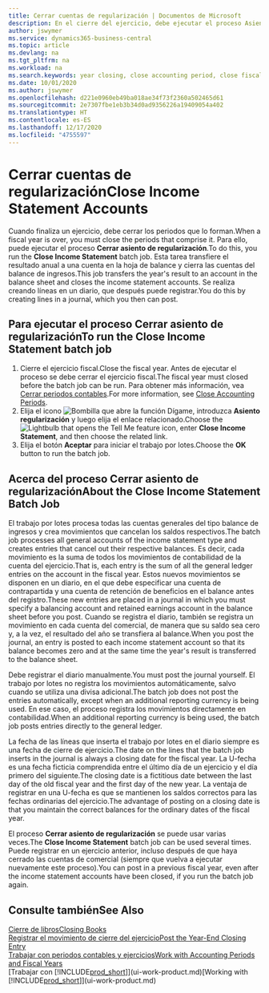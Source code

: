 ```yaml
---
title: Cerrar cuentas de regularización | Documentos de Microsoft
description: En el cierre del ejercicio, debe ejecutar el proceso Asiento regularización para cerrar los periodos contables que componen el ejercicio fiscal.
author: jswymer
ms.service: dynamics365-business-central
ms.topic: article
ms.devlang: na
ms.tgt_pltfrm: na
ms.workload: na
ms.search.keywords: year closing, close accounting period, close fiscal year, bank account detailed trial balance
ms.date: 10/01/2020
ms.author: jswymer
ms.openlocfilehash: d221e0960eb49ba018ae34f73f2360a502465d61
ms.sourcegitcommit: 2e7307fbe1eb3b34d0ad9356226a19409054a402
ms.translationtype: HT
ms.contentlocale: es-ES
ms.lasthandoff: 12/17/2020
ms.locfileid: "4755597"
---
```

# <a name="close-income-statement-accounts"></a><span data-ttu-id="710b7-103">Cerrar cuentas de regularización</span><span class="sxs-lookup"><span data-stu-id="710b7-103">Close Income Statement Accounts</span></span>
<span data-ttu-id="710b7-104">Cuando finaliza un ejercicio, debe cerrar los periodos que lo forman.</span><span class="sxs-lookup"><span data-stu-id="710b7-104">When a fiscal year is over, you must close the periods that comprise it.</span></span> <span data-ttu-id="710b7-105">Para ello, puede ejecutar el proceso **Cerrar asiento de regularización**.</span><span class="sxs-lookup"><span data-stu-id="710b7-105">To do this, you run the **Close Income Statement** batch job.</span></span> <span data-ttu-id="710b7-106">Esta tarea transfiere el resultado anual a una cuenta en la hoja de balance y cierra las cuentas del balance de ingresos.</span><span class="sxs-lookup"><span data-stu-id="710b7-106">This job transfers the year's result to an account in the balance sheet and closes the income statement accounts.</span></span> <span data-ttu-id="710b7-107">Se realiza creando líneas en un diario, que después puede registrar.</span><span class="sxs-lookup"><span data-stu-id="710b7-107">You do this by creating lines in a journal, which you then can post.</span></span>

## <a name="to-run-the-close-income-statement-batch-job"></a><span data-ttu-id="710b7-108">Para ejecutar el proceso Cerrar asiento de regularización</span><span class="sxs-lookup"><span data-stu-id="710b7-108">To run the Close Income Statement batch job</span></span>
1. <span data-ttu-id="710b7-109">Cierre el ejercicio fiscal.</span><span class="sxs-lookup"><span data-stu-id="710b7-109">Close the fiscal year.</span></span> <span data-ttu-id="710b7-110">Antes de ejecutar el proceso se debe cerrar el ejercicio fiscal.</span><span class="sxs-lookup"><span data-stu-id="710b7-110">The fiscal year must closed before the batch job can be run.</span></span> <span data-ttu-id="710b7-111">Para obtener más información, vea [Cerrar periodos contables](year-close-account-periods.md).</span><span class="sxs-lookup"><span data-stu-id="710b7-111">For more information, see [Close Accounting Periods](year-close-account-periods.md).</span></span>
2. <span data-ttu-id="710b7-112">Elija el icono ![Bombilla que abre la función Dígame](media/ui-search/search_small.png "Dígame qué desea hacer"), introduzca **Asiento regularización** y luego elija el enlace relacionado.</span><span class="sxs-lookup"><span data-stu-id="710b7-112">Choose the ![Lightbulb that opens the Tell Me feature](media/ui-search/search_small.png "Tell me what you want to do") icon, enter **Close Income Statement**, and then choose the related link.</span></span>
3. <span data-ttu-id="710b7-113">Elija el botón **Aceptar** para iniciar el trabajo por lotes.</span><span class="sxs-lookup"><span data-stu-id="710b7-113">Choose the **OK** button to run the batch job.</span></span>

## <a name="about-the-close-income-statement-batch-job"></a><span data-ttu-id="710b7-114">Acerca del proceso Cerrar asiento de regularización</span><span class="sxs-lookup"><span data-stu-id="710b7-114">About the Close Income Statement Batch Job</span></span>
<span data-ttu-id="710b7-115">El trabajo por lotes procesa todas las cuentas generales del tipo balance de ingresos y crea movimientos que cancelan los saldos respectivos.</span><span class="sxs-lookup"><span data-stu-id="710b7-115">The batch job processes all general accounts of the income statement type and creates entries that cancel out their respective balances.</span></span> <span data-ttu-id="710b7-116">Es decir, cada movimiento es la suma de todos los movimientos de contabilidad de la cuenta del ejercicio.</span><span class="sxs-lookup"><span data-stu-id="710b7-116">That is, each entry is the sum of all the general ledger entries on the account in the fiscal year.</span></span> <span data-ttu-id="710b7-117">Estos nuevos movimientos se disponen en un diario, en el que debe especificar una cuenta de contrapartida y una cuenta de retención de beneficios en el balance antes del registro.</span><span class="sxs-lookup"><span data-stu-id="710b7-117">These new entries are placed in a journal in which you must specify a balancing account and retained earnings account in the balance sheet before you post.</span></span> <span data-ttu-id="710b7-118">Cuando se registra el diario, también se registra un movimiento en cada cuenta del comercial, de manera que su saldo sea cero y, a la vez, el resultado del año se transfiera al balance.</span><span class="sxs-lookup"><span data-stu-id="710b7-118">When you post the journal, an entry is posted to each income statement account so that its balance becomes zero and at the same time the year's result is transferred to the balance sheet.</span></span>

<span data-ttu-id="710b7-119">Debe registrar el diario manualmente.</span><span class="sxs-lookup"><span data-stu-id="710b7-119">You must post the journal yourself.</span></span> <span data-ttu-id="710b7-120">El trabajo por lotes no registra los movimientos automáticamente, salvo cuando se utiliza una divisa adicional.</span><span class="sxs-lookup"><span data-stu-id="710b7-120">The batch job does not post the entries automatically, except when an additional reporting currency is being used.</span></span> <span data-ttu-id="710b7-121">En ese caso, el proceso registra los movimientos directamente en contabilidad.</span><span class="sxs-lookup"><span data-stu-id="710b7-121">When an additional reporting currency is being used, the batch job posts entries directly to the general ledger.</span></span>

<span data-ttu-id="710b7-122">La fecha de las líneas que inserta el trabajo por lotes en el diario siempre es una fecha de cierre de ejercicio.</span><span class="sxs-lookup"><span data-stu-id="710b7-122">The date on the lines that the batch job inserts in the journal is always a closing date for the fiscal year.</span></span> <span data-ttu-id="710b7-123">La U-fecha es una fecha ficticia comprendida entre el último día de un ejercicio y el día primero del siguiente.</span><span class="sxs-lookup"><span data-stu-id="710b7-123">The closing date is a fictitious date between the last day of the old fiscal year and the first day of the new year.</span></span> <span data-ttu-id="710b7-124">La ventaja de registrar en una U-fecha es que se mantienen los saldos correctos para las fechas ordinarias del ejercicio.</span><span class="sxs-lookup"><span data-stu-id="710b7-124">The advantage of posting on a closing date is that you maintain the correct balances for the ordinary dates of the fiscal year.</span></span>

<span data-ttu-id="710b7-125">El proceso **Cerrar asiento de regularización** se puede usar varias veces.</span><span class="sxs-lookup"><span data-stu-id="710b7-125">The **Close Income Statement** batch job can be used several times.</span></span> <span data-ttu-id="710b7-126">Puede registrar en un ejercicio anterior, incluso después de que haya cerrado las cuentas de comercial (siempre que vuelva a ejecutar nuevamente este proceso).</span><span class="sxs-lookup"><span data-stu-id="710b7-126">You can post in a previous fiscal year, even after the income statement accounts have been closed, if you run the batch job again.</span></span>

## <a name="see-also"></a><span data-ttu-id="710b7-127">Consulte también</span><span class="sxs-lookup"><span data-stu-id="710b7-127">See Also</span></span>

[<span data-ttu-id="710b7-128">Cierre de libros</span><span class="sxs-lookup"><span data-stu-id="710b7-128">Closing Books</span></span>](year-close-books.md)  
[<span data-ttu-id="710b7-129">Registrar el movimiento de cierre del ejercicio</span><span class="sxs-lookup"><span data-stu-id="710b7-129">Post the Year-End Closing Entry</span></span>](year-how-post-year-end-close-entry.md)  
[<span data-ttu-id="710b7-130">Trabajar con periodos contables y ejercicios</span><span class="sxs-lookup"><span data-stu-id="710b7-130">Work with Accounting Periods and Fiscal Years</span></span>](finance-accounting-periods-and-fiscal-years.md)  
<span data-ttu-id="710b7-131">[Trabajar con [!INCLUDE[prod_short](includes/prod_short.md)]](ui-work-product.md)</span><span class="sxs-lookup"><span data-stu-id="710b7-131">[Working with [!INCLUDE[prod_short](includes/prod_short.md)]](ui-work-product.md)</span></span>
